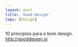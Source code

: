 ```yaml
---
layout: post
title: 'Good Design'
tags: [Design]
---
```

10 princípios para o bom design.<br>
<http://gooddesign.io>
